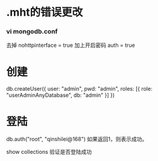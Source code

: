 

# .mht的错误更改

###  vi mongodb.conf

去掉 nohttpinterface = true 
加上开启密码 auth = true   


# 创建


db.createUser({ user: "admin", pwd: "admin", roles: [{ role: "userAdminAnyDatabase", db: "admin" }] })

# 登陆


db.auth("root", "qinshilei@168") 如果返回1，则表示成功。

show collections  验证是否登陆成功



